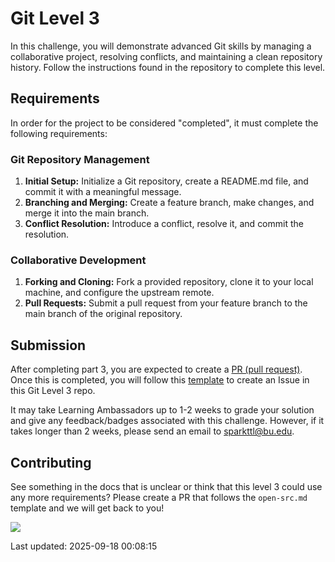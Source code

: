 # Git Level 3

In this challenge, you will demonstrate advanced Git skills by managing a collaborative project, resolving conflicts, and maintaining a clean repository history. Follow the instructions found in the repository to complete this level.

## Requirements

In order for the project to be considered "completed", it must complete the following requirements:

### Git Repository Management

1. **Initial Setup:** Initialize a Git repository, create a README.md file, and commit it with a meaningful message.
2. **Branching and Merging:** Create a feature branch, make changes, and merge it into the main branch.
3. **Conflict Resolution:** Introduce a conflict, resolve it, and commit the resolution.

### Collaborative Development

1. **Forking and Cloning:** Fork a provided repository, clone it to your local machine, and configure the upstream remote.
2. **Pull Requests:** Submit a pull request from your feature branch to the main branch of the original repository.

## Submission

After completing part 3, you are expected to create a [PR (pull request)](https://docs.github.com/en/pull-requests/collaborating-with-pull-requests/proposing-changes-to-your-work-with-pull-requests/creating-a-pull-request#creating-the-pull-request). Once this is completed, you will follow this [template](https://github.com/hajiix/git-level3/issues/1) to create an Issue in this Git Level 3 repo.

It may take Learning Ambassadors up to 1-2 weeks to grade your solution and give any feedback/badges associated with this challenge. However, if it takes longer than 2 weeks, please send an email to sparkttl@bu.edu.

## Contributing

See something in the docs that is unclear or think that this level 3 could use any more requirements? Please create a PR that follows the `open-src.md` template and we will get back to you!

<a href="https://contrib.rocks">
  <img src="https://contrib.rocks/image?repo=BU-Spark-Learning-Ambassadors/paths-level3-template" />
</a>

<!-- PUT GOLD BADGE OF SKILL HERE -->
<!-- <div style="display: flex; align-items: center; justify-content: center;">
<img src="https://pngimg.com/d/gold_medal_PNG28.png" width='200'/>
</div> -->

Last updated: 2025-09-18 00:08:15
